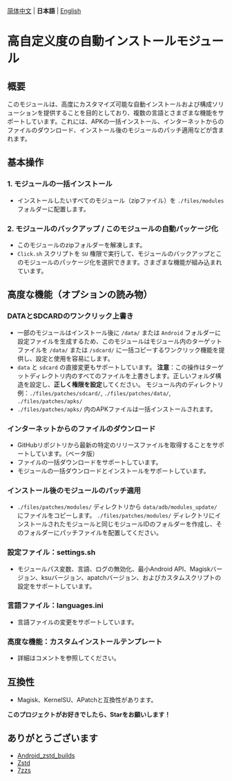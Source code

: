 [简体中文](README.md) | **日本語** | [English](README_EN.md)

# 高自定义度の自動インストールモジュール

## 概要

このモジュールは、高度にカスタマイズ可能な自動インストールおよび構成ソリューションを提供することを目的としており、複数の言語とさまざまな機能をサポートしています。これには、APKの一括インストール、インターネットからのファイルのダウンロード、インストール後のモジュールのパッチ適用などが含まれます。

## 基本操作

### 1. モジュールの一括インストール

- インストールしたいすべてのモジュール（zipファイル）を `./files/modules` フォルダーに配置します。

### 2. モジュールのバックアップ / このモジュールの自動パッケージ化

- このモジュールのzipフォルダーを解凍します。
- `Click.sh` スクリプトを `SU` 権限で実行して、モジュールのバックアップとこのモジュールのパッケージ化を選択できます。さまざまな機能が組み込まれています。

## 高度な機能（オプションの読み物）

### DATAとSDCARDのワンクリック上書き

- 一部のモジュールはインストール後に `/data/` または `Android` フォルダーに設定ファイルを生成するため、このモジュールはモジュール内のターゲットファイルを `/data/` または `/sdcard/` に一括コピーするワンクリック機能を提供し、設定と使用を容易にします。
- `data` と `sdcard` の直接変更もサポートしています。
  **注意**：この操作はターゲットディレクトリ内のすべてのファイルを上書きします。正しいフォルダ構造を設定し、**正しく権限を設定**してください。
  モジュール内のディレクトリ例：`./files/patches/sdcard/`, `./files/patches/data/`, `./files/patches/apks/`
- `./files/patches/apks/` 内のAPKファイルは一括インストールされます。

### インターネットからのファイルのダウンロード

- GitHubリポジトリから最新の特定のリリースファイルを取得することをサポートしています。（ベータ版）
- ファイルの一括ダウンロードをサポートしています。
- モジュールの一括ダウンロードとインストールをサポートしています。

### インストール後のモジュールのパッチ適用

- `./files/patches/modules/` ディレクトリから `data/adb/modules_update/` にファイルをコピーします。
  `./files/patches/modules/` ディレクトリにインストールされたモジュールと同じモジュールIDのフォルダーを作成し、そのフォルダーにパッチファイルを配置してください。

### 設定ファイル：settings.sh

- モジュールパス変数、言語、ログの無効化、最小Android API、Magiskバージョン、ksuバージョン、apatchバージョン、およびカスタムスクリプトの設定をサポートしています。

### 言語ファイル：languages.ini

- 言語ファイルの変更をサポートしています。

### 高度な機能：カスタムインストールテンプレート

- 詳細はコメントを参照してください。

## 互換性

- Magisk、KernelSU、APatchと互換性があります。

**このプロジェクトがお好きでしたら、Starをお願いします！**

## ありがとうございます

- [Android_zstd_builds]
- [Zstd]
- [7zzs]

[Android_zstd_builds]: https://github.com/j2rong4cn/android-zstd-builds
[Zstd]: https://github.com/facebook/zstd
[7zzs]: https://github.com/AestasBritannia/Hydro-Br-leur